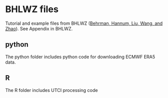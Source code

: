 # BHLWZ files

Tutorial and example files from BHLWZ ([Behrman, Hannum, Liu, Wang, and Zhao](https://arxiv.org/pdf/2204.00219.pdf)). See Appendix in BHLWZ.

## python

The python folder includes python code for downloading ECMWF ERA5 data.

## R

The R folder includes UTCI processing code
